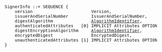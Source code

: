 <pre>
SignerInfo ::= SEQUENCE {
    version                       Version,
    issuerAndSerialNumber         IssuerAndSerialNumber,
    digestAlgorithm               <a href="algorithm-identifier.md">AlgorithmIdentifier</a>,
    authenticatedAttributes   [0] IMPLICIT Attributes OPTIONAL,
    digestEncryptionAlgorithm     <a href="algorithm-identifier.md">AlgorithmIdentifier</a>,
    encryptedDigest               EncryptedDigest,
    unauthenticatedAttributes [1] IMPLICIT Attributes OPTIONAL
}
</pre>
